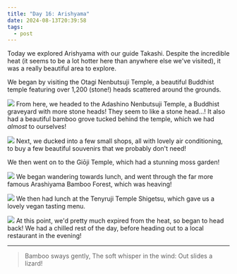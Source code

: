 ```yaml
---
title: "Day 16: Arishyama"
date: 2024-08-13T20:39:58
tags:
  - post
---
```

Today we explored Arishyama with our guide Takashi. Despite the incredible heat (it seems to be a lot hotter here than anywhere else we've visited), it was a really beautiful area to explore.

We began by visiting the Otagi Nenbutsuji Temple, a beautiful Buddhist temple featuring over 1,200 (stone!) heads scattered around the grounds.

![](/japan/media/pxl_20240813_000453891.jpg)
From here, we headed to the Adashino Nenbutsuji Temple, a Buddhist graveyard with more stone heads! They seem to like a stone head...! It also had a beautiful bamboo grove tucked behind the temple, which we had *almost* to ourselves!

![](/japan/media/pxl_20240813_005449129.portrait.original.jpg)
Next, we ducked into a few small shops, all with lovely air conditioning, to buy a few beautiful souvenirs that we probably don't need!

We then went on to the Giōji Temple, which had a stunning moss garden!

![](/japan/media/1000021062.jpg)
We began wandering towards lunch, and went through the far more famous Arashiyama Bamboo Forest, which was heaving! 

![](/japan/media/pxl_20240813_025601914.jpg)
We then had lunch at the Tenyruji Temple Shigetsu, which gave us a lovely vegan tasting menu.

![](/japan/media/1000021136.jpg)
At this point, we'd pretty much expired from the heat, so began to head back! We had a chilled rest of the day, before heading out to a local restaurant in the evening!

---

> Bamboo sways gently,
> The soft whisper in the wind:
> Out slides a lizard!
